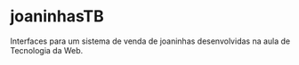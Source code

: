 # joaninhasTB
Interfaces para um sistema de venda de joaninhas desenvolvidas na aula de Tecnologia da Web.
